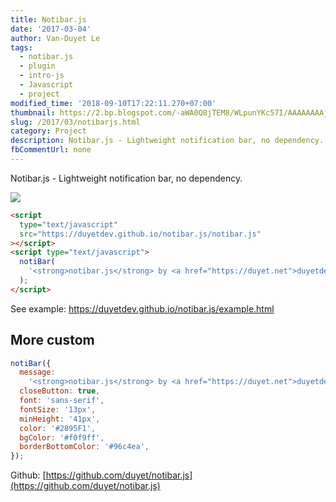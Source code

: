 ```yaml
---
title: Notibar.js
date: '2017-03-04'
author: Van-Duyet Le
tags:
  - notibar.js
  - plugin
  - intro-js
  - Javascript
  - project
modified_time: '2018-09-10T17:22:11.270+07:00'
thumbnail: https://2.bp.blogspot.com/-aWA0Q8jTEM8/WLpunYKc57I/AAAAAAAAjz8/AoGD9qpGYaE1OHeqi5QrBJcgm0HCJgnOACLcB/s1600/Screenshot%2Bfrom%2B2017-03-04%2B14-35-54.png
slug: /2017/03/notibarjs.html
category: Project
description: Notibar.js - Lightweight notification bar, no dependency.
fbCommentUrl: none
---
```


Notibar.js - Lightweight notification bar, no dependency.

[![](https://2.bp.blogspot.com/-aWA0Q8jTEM8/WLpunYKc57I/AAAAAAAAjz8/AoGD9qpGYaE1OHeqi5QrBJcgm0HCJgnOACLcB/s1600/Screenshot%2Bfrom%2B2017-03-04%2B14-35-54.png)](https://github.com/duyet/notibar.js)

```html
<script
  type="text/javascript"
  src="https://duyetdev.github.io/notibar.js/notibar.js"
></script>
<script type="text/javascript">
  notiBar(
    '<strong>notibar.js</strong> by <a href="https://duyet.net">duyetdev</a>  :))',
  );
</script>
```

See example: https://duyetdev.github.io/notibar.js/example.html

## More custom

```js
notiBar({
  message:
    '<strong>notibar.js</strong> by <a href="https://duyet.net">duyetdev</a>  :))',
  closeButton: true,
  font: 'sans-serif',
  fontSize: '13px',
  minHeight: '41px',
  color: '#2895F1',
  bgColor: '#f0f9ff',
  borderBottomColor: '#96c4ea',
});
```

Github: [https://github.com/duyet/notibar.js](https://github.com/duyet/notibar.js)
